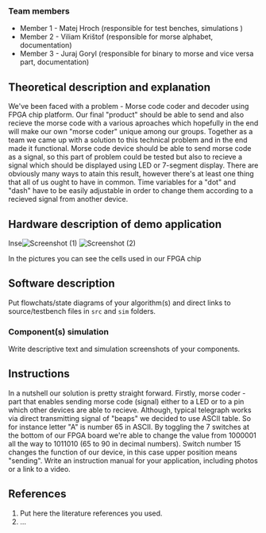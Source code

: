 

### Team members

* Member 1 - Matej Hroch (responsible for test benches, simulations )
* Member 2 - Viliam Krištof (responsible for morse alphabet, documentation)
* Member 3 - Juraj Goryl (responsible for binary to morse and vice versa part, documentation)

## Theoretical description and explanation

We've been faced with a problem - Morse code coder and decoder using FPGA chip platform.
Our final "product" should be able to send and also recieve the morse code with a various aproaches which hopefully in the end will make our own "morse coder" unique among our groups. 
Together as a team we came up with a solution to this technical problem and in the end made it functional.
Morse code device should be able to send morse code as a signal, so this part of problem could be tested but also to recieve a signal which should be displayed using LED or 7-segment display. There are obviously many ways to atain this result, however there's at least one thing that all of us ought to have in common. Time variables for a "dot" and "dash" have to be easily adjustable in order to change them according to a recieved signal from another device.  


## Hardware description of demo application

Inse![Screenshot (1)](https://user-images.githubusercontent.com/124798762/235772194-8c8994de-1d75-4616-bd75-f35a516f3c68.png)
![Screenshot (2)](https://user-images.githubusercontent.com/124798762/235772197-165e7aeb-8be0-45a7-bf70-cea9c2ae2d5a.png)

In the pictures you can see the cells used in our FPGA chip


## Software description

Put flowchats/state diagrams of your algorithm(s) and direct links to source/testbench files in `src` and `sim` folders. 

### Component(s) simulation

Write descriptive text and simulation screenshots of your components.

## Instructions

In a nutshell our solution is pretty straight forward.
Firstly, morse coder - part that enables sending morse code (signal) either to a LED or to a pin which other devices are able to recieve.
Although, typical telegraph works via direct transmitting signal of "beaps" we decided to use ASCII table. So for instance letter "A" is number 65 in ASCII. By toggling the 7 switches at the bottom of our FPGA board we're able to change the value from 1000001 all the way to 1011010 (65 to 90 in decimal numbers). Switch number 15 changes the function of our device, in this case upper position means "sending". 
Write an instruction manual for your application, including photos or a link to a video.

## References

1. Put here the literature references you used.
2. ...
